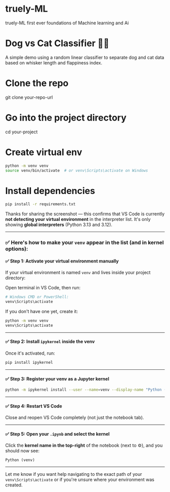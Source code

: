 # truely-ML
truely-ML first ever foundations of Machine learning and Ai


# Dog vs Cat Classifier 🐶🐱

A simple demo using a random linear classifier to separate dog and cat data based on whisker length and flappiness index.






# Clone the repo
git clone your-repo-url

# Go into the project directory
cd your-project

# Create virtual env
```bash
python -m venv venv
source venv/bin/activate  # or venv\Scripts\activate on Windows
```

# Install dependencies
```bash
pip install -r requirements.txt

```





Thanks for sharing the screenshot — this confirms that VS Code is currently **not detecting your virtual environment** in the interpreter list. It's only showing **global interpreters** (Python 3.13 and 3.12).

---

### ✅ Here's how to make your `venv` appear in the list (and in kernel options):

#### ✅ Step 1: Activate your virtual environment manually

If your virtual environment is named `venv` and lives inside your project directory:

Open terminal in VS Code, then run:

```bash
# Windows CMD or PowerShell:
venv\Scripts\activate
```

If you don't have one yet, create it:

```bash
python -m venv venv
venv\Scripts\activate
```

---

#### ✅ Step 2: Install `ipykernel` inside the venv

Once it's activated, run:

```bash
pip install ipykernel
```

---

#### ✅ Step 3: Register your venv as a Jupyter kernel

```bash
python -m ipykernel install --user --name=venv --display-name "Python (venv)"
```

---

#### ✅ Step 4: Restart VS Code

Close and reopen VS Code completely (not just the notebook tab).

---

#### ✅ Step 5: Open your `.ipynb` and select the kernel

Click the **kernel name in the top-right** of the notebook (next to ⚙️), and you should now see:

```
Python (venv)
```

---

Let me know if you want help navigating to the exact path of your `venv\Scripts\activate` or if you're unsure where your environment was created.





